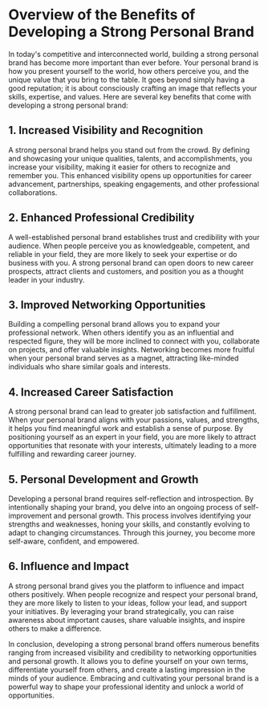 Overview of the Benefits of Developing a Strong Personal Brand
==============================================================

In today's competitive and interconnected world, building a strong personal brand has become more important than ever before. Your personal brand is how you present yourself to the world, how others perceive you, and the unique value that you bring to the table. It goes beyond simply having a good reputation; it is about consciously crafting an image that reflects your skills, expertise, and values. Here are several key benefits that come with developing a strong personal brand:

1\. Increased Visibility and Recognition
---------------------------------------

A strong personal brand helps you stand out from the crowd. By defining and showcasing your unique qualities, talents, and accomplishments, you increase your visibility, making it easier for others to recognize and remember you. This enhanced visibility opens up opportunities for career advancement, partnerships, speaking engagements, and other professional collaborations.

2\. Enhanced Professional Credibility
------------------------------------

A well-established personal brand establishes trust and credibility with your audience. When people perceive you as knowledgeable, competent, and reliable in your field, they are more likely to seek your expertise or do business with you. A strong personal brand can open doors to new career prospects, attract clients and customers, and position you as a thought leader in your industry.

3\. Improved Networking Opportunities
------------------------------------

Building a compelling personal brand allows you to expand your professional network. When others identify you as an influential and respected figure, they will be more inclined to connect with you, collaborate on projects, and offer valuable insights. Networking becomes more fruitful when your personal brand serves as a magnet, attracting like-minded individuals who share similar goals and interests.

4\. Increased Career Satisfaction
--------------------------------

A strong personal brand can lead to greater job satisfaction and fulfillment. When your personal brand aligns with your passions, values, and strengths, it helps you find meaningful work and establish a sense of purpose. By positioning yourself as an expert in your field, you are more likely to attract opportunities that resonate with your interests, ultimately leading to a more fulfilling and rewarding career journey.

5\. Personal Development and Growth
----------------------------------

Developing a personal brand requires self-reflection and introspection. By intentionally shaping your brand, you delve into an ongoing process of self-improvement and personal growth. This process involves identifying your strengths and weaknesses, honing your skills, and constantly evolving to adapt to changing circumstances. Through this journey, you become more self-aware, confident, and empowered.

6\. Influence and Impact
-----------------------

A strong personal brand gives you the platform to influence and impact others positively. When people recognize and respect your personal brand, they are more likely to listen to your ideas, follow your lead, and support your initiatives. By leveraging your brand strategically, you can raise awareness about important causes, share valuable insights, and inspire others to make a difference.

In conclusion, developing a strong personal brand offers numerous benefits ranging from increased visibility and credibility to networking opportunities and personal growth. It allows you to define yourself on your own terms, differentiate yourself from others, and create a lasting impression in the minds of your audience. Embracing and cultivating your personal brand is a powerful way to shape your professional identity and unlock a world of opportunities.

